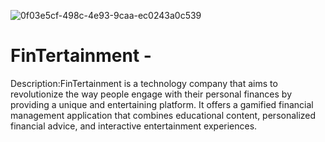 ![0f03e5cf-498c-4e93-9caa-ec0243a0c539](https://github.com/Curtis-madawa/FinTertainment/assets/123270149/45af7bcd-0293-4b6e-88f1-389277f513df)
# FinTertainment - 


Description:FinTertainment is a technology company that aims to revolutionize the way people engage with their personal finances by providing a unique and entertaining platform. It offers a gamified financial management application that combines educational content, personalized financial advice, and interactive entertainment experiences.

